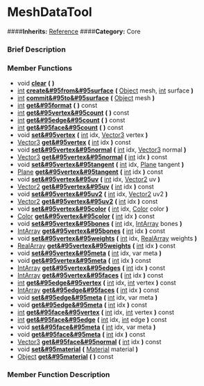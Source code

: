 #  MeshDataTool  
####**Inherits:** [Reference](class_reference)
####**Category:** Core

###  Brief Description  


###  Member Functions 
  * void  **[clear](#clear)**  **(** **)**
  * [int](class_int)  **[create&#95from&#95surface](#create_from_surface)**  **(** [Object](class_object) mesh, [int](class_int) surface  **)**
  * [int](class_int)  **[commit&#95to&#95surface](#commit_to_surface)**  **(** [Object](class_object) mesh  **)**
  * [int](class_int)  **[get&#95format](#get_format)**  **(** **)** const
  * [int](class_int)  **[get&#95vertex&#95count](#get_vertex_count)**  **(** **)** const
  * [int](class_int)  **[get&#95edge&#95count](#get_edge_count)**  **(** **)** const
  * [int](class_int)  **[get&#95face&#95count](#get_face_count)**  **(** **)** const
  * void  **[set&#95vertex](#set_vertex)**  **(** [int](class_int) idx, [Vector3](class_vector3) vertex  **)**
  * [Vector3](class_vector3)  **[get&#95vertex](#get_vertex)**  **(** [int](class_int) idx  **)** const
  * void  **[set&#95vertex&#95normal](#set_vertex_normal)**  **(** [int](class_int) idx, [Vector3](class_vector3) normal  **)**
  * [Vector3](class_vector3)  **[get&#95vertex&#95normal](#get_vertex_normal)**  **(** [int](class_int) idx  **)** const
  * void  **[set&#95vertex&#95tangent](#set_vertex_tangent)**  **(** [int](class_int) idx, [Plane](class_plane) tangent  **)**
  * [Plane](class_plane)  **[get&#95vertex&#95tangent](#get_vertex_tangent)**  **(** [int](class_int) idx  **)** const
  * void  **[set&#95vertex&#95uv](#set_vertex_uv)**  **(** [int](class_int) idx, [Vector2](class_vector2) uv  **)**
  * [Vector2](class_vector2)  **[get&#95vertex&#95uv](#get_vertex_uv)**  **(** [int](class_int) idx  **)** const
  * void  **[set&#95vertex&#95uv2](#set_vertex_uv2)**  **(** [int](class_int) idx, [Vector2](class_vector2) uv2  **)**
  * [Vector2](class_vector2)  **[get&#95vertex&#95uv2](#get_vertex_uv2)**  **(** [int](class_int) idx  **)** const
  * void  **[set&#95vertex&#95color](#set_vertex_color)**  **(** [int](class_int) idx, [Color](class_color) color  **)**
  * [Color](class_color)  **[get&#95vertex&#95color](#get_vertex_color)**  **(** [int](class_int) idx  **)** const
  * void  **[set&#95vertex&#95bones](#set_vertex_bones)**  **(** [int](class_int) idx, [IntArray](class_intarray) bones  **)**
  * [IntArray](class_intarray)  **[get&#95vertex&#95bones](#get_vertex_bones)**  **(** [int](class_int) idx  **)** const
  * void  **[set&#95vertex&#95weights](#set_vertex_weights)**  **(** [int](class_int) idx, [RealArray](class_realarray) weights  **)**
  * [RealArray](class_realarray)  **[get&#95vertex&#95weights](#get_vertex_weights)**  **(** [int](class_int) idx  **)** const
  * void  **[set&#95vertex&#95meta](#set_vertex_meta)**  **(** [int](class_int) idx, var meta  **)**
  * void  **[get&#95vertex&#95meta](#get_vertex_meta)**  **(** [int](class_int) idx  **)** const
  * [IntArray](class_intarray)  **[get&#95vertex&#95edges](#get_vertex_edges)**  **(** [int](class_int) idx  **)** const
  * [IntArray](class_intarray)  **[get&#95vertex&#95faces](#get_vertex_faces)**  **(** [int](class_int) idx  **)** const
  * [int](class_int)  **[get&#95edge&#95vertex](#get_edge_vertex)**  **(** [int](class_int) idx, [int](class_int) vertex  **)** const
  * [IntArray](class_intarray)  **[get&#95edge&#95faces](#get_edge_faces)**  **(** [int](class_int) idx  **)** const
  * void  **[set&#95edge&#95meta](#set_edge_meta)**  **(** [int](class_int) idx, var meta  **)**
  * void  **[get&#95edge&#95meta](#get_edge_meta)**  **(** [int](class_int) idx  **)** const
  * [int](class_int)  **[get&#95face&#95vertex](#get_face_vertex)**  **(** [int](class_int) idx, [int](class_int) vertex  **)** const
  * [int](class_int)  **[get&#95face&#95edge](#get_face_edge)**  **(** [int](class_int) idx, [int](class_int) edge  **)** const
  * void  **[set&#95face&#95meta](#set_face_meta)**  **(** [int](class_int) idx, var meta  **)**
  * void  **[get&#95face&#95meta](#get_face_meta)**  **(** [int](class_int) idx  **)** const
  * [Vector3](class_vector3)  **[get&#95face&#95normal](#get_face_normal)**  **(** [int](class_int) idx  **)** const
  * void  **[set&#95material](#set_material)**  **(** [Material](class_material) material  **)**
  * [Object](class_object)  **[get&#95material](#get_material)**  **(** **)** const

###  Member Function Description  
